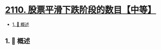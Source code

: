 # [2110. 股票平滑下跌阶段的数目【中等】](https://github.com/tnotesjs/TNotes.leetcode/tree/main/notes/2110.%20%E8%82%A1%E7%A5%A8%E5%B9%B3%E6%BB%91%E4%B8%8B%E8%B7%8C%E9%98%B6%E6%AE%B5%E7%9A%84%E6%95%B0%E7%9B%AE%E3%80%90%E4%B8%AD%E7%AD%89%E3%80%91)

<!-- region:toc -->

- [1. 📝 概述](#1--概述)

<!-- endregion:toc -->

## 1. 📝 概述
